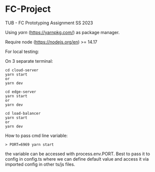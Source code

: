# FC-Project

 TUB - FC Prototyping Assignment SS 2023

Using *yarn* (https://yarnpkg.com/) as package manager.

Require node (https://nodejs.org/en) >= 14.17

For local testing:

On 3 separate terminal:

```
cd cloud-server
yarn start
or 
yarn dev 
```

```
cd edge-server
yarn start
or 
yarn dev 
```

```
cd load-balancer
yarn start
or 
yarn dev 
```

How to pass cmd line variable:

```
> PORT=6969 yarn start
```

the variable can be accessed with process.env.PORT. Best to pass it to config in config.ts where we can define default value and access it via imported config in other ts/js files.
